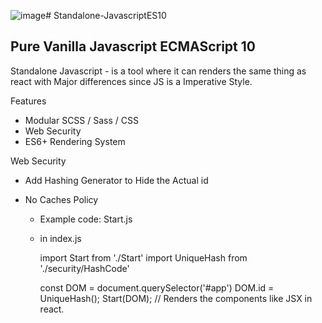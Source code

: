 ![image](https://github.com/Renstrio24p/Standalone-JavascriptES10/assets/123795328/45f3a25f-9489-4498-8b97-e910ac18ae3a)﻿# Standalone-JavascriptES10

## Pure Vanilla Javascript ECMAScript 10

Standalone Javascript - is a tool where it can renders the same thing as react with Major differences since JS is a Imperative Style.

Features

  - Modular SCSS / Sass / CSS
  - Web Security
  - ES6+ Rendering System

Web Security
  - Add Hashing Generator to Hide the Actual id
  - No Caches Policy

     - Example code: Start.js
        
        
       

     - in index.js

        import Start from './Start'
        import UniqueHash from './security/HashCode'
       
        const DOM = document.querySelector('#app')
        DOM.id = UniqueHash();
        Start(DOM); // Renders the components like JSX in react.

        




